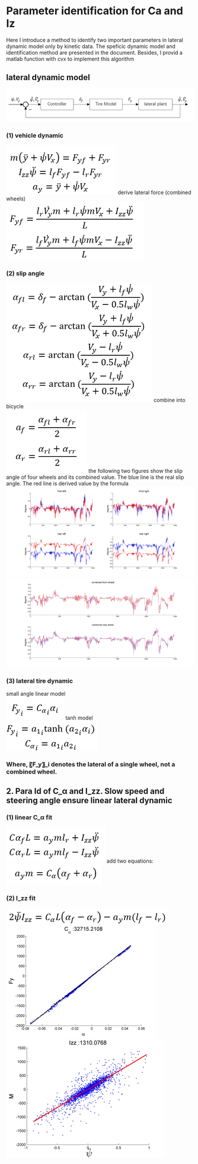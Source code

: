 # Parameter identification for Ca and Iz
Here I introduce a method to identify two important parameters in lateral dynamic model only by kinetic data. 
The speficic dynamic model and identification method are presented in the document. Besides, I provid a matlab function with cvx to 
implement this algorithm

## lateral dynamic model
![image](https://github.com/CeHao1/Racing_Car/blob/master/Dynamic%20Identification/Id_Ca_Iz/image/1.png)
### (1)	vehicle dynamic
![image](https://github.com/CeHao1/Racing_Car/blob/master/Dynamic%20Identification/Id_Ca_Iz/image/2.png)
derive lateral force (combined wheels)  
![image](https://github.com/CeHao1/Racing_Car/blob/master/Dynamic%20Identification/Id_Ca_Iz/image/3.png)
### (2)	slip angle
![image](https://github.com/CeHao1/Racing_Car/blob/master/Dynamic%20Identification/Id_Ca_Iz/image/4.png)
combine into bicycle  
![image](https://github.com/CeHao1/Racing_Car/blob/master/Dynamic%20Identification/Id_Ca_Iz/image/5.png)
the following two figures show the slip angle of four wheels and its combined value. The blue line is the real slip angle. The red line is derived value by the formula   
![image](https://github.com/CeHao1/Racing_Car/blob/master/Dynamic%20Identification/Id_Ca_Iz/image/6.png)
![image](https://github.com/CeHao1/Racing_Car/blob/master/Dynamic%20Identification/Id_Ca_Iz/image/7.png)
### (3)	lateral tire dynamic
small angle linear model  
![image](https://github.com/CeHao1/Racing_Car/blob/master/Dynamic%20Identification/Id_Ca_Iz/image/8.png)
tanh model  
![image](https://github.com/CeHao1/Racing_Car/blob/master/Dynamic%20Identification/Id_Ca_Iz/image/9.png)
### Where, 〖F_y〗_i denotes the lateral of a single wheel, not a combined wheel.

## 2. Para Id of C_α and I_zz. Slow speed and steering angle ensure linear lateral dynamic
### (1) linear C_α fit
![image](https://github.com/CeHao1/Racing_Car/blob/master/Dynamic%20Identification/Id_Ca_Iz/image/10.png)
add two equations:  
![image](https://github.com/CeHao1/Racing_Car/blob/master/Dynamic%20Identification/Id_Ca_Iz/image/11.png)
### (2) I_zz fit
![image](https://github.com/CeHao1/Racing_Car/blob/master/Dynamic%20Identification/Id_Ca_Iz/image/12.png)
![image](https://github.com/CeHao1/Racing_Car/blob/master/Dynamic%20Identification/Id_Ca_Iz/image/13.png)  
![image](https://github.com/CeHao1/Racing_Car/blob/master/Dynamic%20Identification/Id_Ca_Iz/image/14.png)
